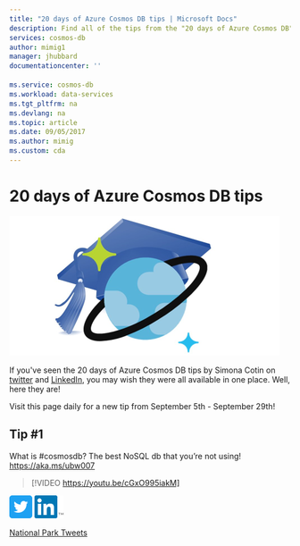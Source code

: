 ```yaml
---
title: "20 days of Azure Cosmos DB tips | Microsoft Docs"
description: Find all of the tips from the "20 days of Azure Cosmos DB" twitter series in one place.
services: cosmos-db
author: mimig1
manager: jhubbard
documentationcenter: ''

ms.service: cosmos-db
ms.workload: data-services
ms.tgt_pltfrm: na
ms.devlang: na
ms.topic: article
ms.date: 09/05/2017
ms.author: mimig
ms.custom: cda
---
```


# 20 days of Azure Cosmos DB tips

![Learn a new Azure Cosmos DB tip each day](./media/20-days-of-tips/20-days-of-azure-cosmos-db-tips.png)

If you've seen the 20 days of Azure Cosmos DB tips by Simona Cotin on [twitter](https://twitter.com/simona_cotin) and [LinkedIn](https://www.linkedin.com/in/simona-cotin-2ba8747/), you may wish they were all available in one place. Well, here they are!

Visit this page daily for a new tip from September 5th - September 29th!

## Tip #1

What is #cosmosdb? The best NoSQL db that you’re not using! https://aka.ms/ubw007

> [!VIDEO https://youtu.be/cGxO995iakM] 

[![Learn a new Azure Cosmos DB tip each day](./media/20-days-of-tips/twitter-icon.png)](https://twitter.com/intent/retweet?tweet_id=903842783638700032)   [![Learn a new Azure Cosmos DB tip each day](./media/20-days-of-tips/linkedin-icon.png)](https://www.linkedin.com/shareArticle?mini=true&url=https%3A//www.linkedin.com/feed/update/urn%3Ali%3Aactivity%3A6309260110623580160&title=&summary=&source=)

<a class="twitter-grid"
  href="https://twitter.com/TwitterDev/timelines/539487832448843776">
National Park Tweets
</a>



